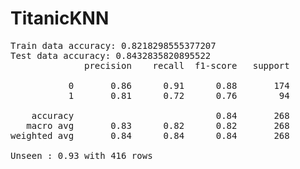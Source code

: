 # TitanicKNN
<pre>
Train data accuracy: 0.8218298555377207
Test data accuracy: 0.8432835820895522
              precision    recall  f1-score   support

           0       0.86      0.91      0.88       174
           1       0.81      0.72      0.76        94

    accuracy                           0.84       268
   macro avg       0.83      0.82      0.82       268
weighted avg       0.84      0.84      0.84       268

Unseen : 0.93 with 416 rows
</pre>



